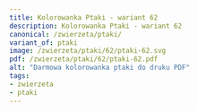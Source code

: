 ```yaml
---
title: Kolorowanka Ptaki - wariant 62
description: Kolorowanka Ptaki - wariant 62
canonical: /zwierzeta/ptaki/
variant_of: ptaki
image: /zwierzeta/ptaki/62/ptaki-62.svg
pdf: /zwierzeta/ptaki/62/ptaki-62.pdf
alt: "Darmowa kolorowanka ptaki do druku PDF"
tags:
- zwierzeta
- ptaki
---
```

